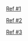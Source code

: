 [Ref #1](https://docs.spring.io/spring-boot/docs/1.5.7.RELEASE/reference/htmlsingle/#getting-started-sdkman-cli-installation)

[Ref #2](http://sdkman.io/install.html)

[Ref #3](http://blog.benoitvallon.com/tips/getting-started-with-spring-boot/)
